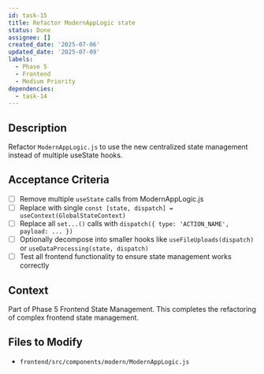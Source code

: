 ```yaml
---
id: task-15
title: Refactor ModernAppLogic state
status: Done
assignee: []
created_date: '2025-07-06'
updated_date: '2025-07-09'
labels:
  - Phase 5
  - Frontend
  - Medium Priority
dependencies:
  - task-14
---
```


## Description

Refactor `ModernAppLogic.js` to use the new centralized state management instead of multiple useState hooks.

## Acceptance Criteria

- [ ] Remove multiple `useState` calls from ModernAppLogic.js
- [ ] Replace with single `const [state, dispatch] = useContext(GlobalStateContext)`
- [ ] Replace all `set...()` calls with `dispatch({ type: 'ACTION_NAME', payload: ... })`
- [ ] Optionally decompose into smaller hooks like `useFileUploads(dispatch)` or `useDataProcessing(state, dispatch)`
- [ ] Test all frontend functionality to ensure state management works correctly

## Context

Part of Phase 5 Frontend State Management. This completes the refactoring of complex frontend state management.

## Files to Modify

- `frontend/src/components/modern/ModernAppLogic.js`
